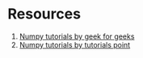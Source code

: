 # Resources
1. [Numpy tutorials by geek for geeks](https://www.geeksforgeeks.org/numpy-tutorial/)
2. [Numpy tutorials by tutorials point](https://www.tutorialspoint.com/numpy/index.htm)
